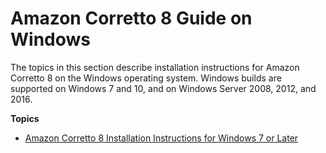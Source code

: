 # Amazon Corretto 8 Guide on Windows<a name="windows-info"></a>

The topics in this section describe installation instructions for Amazon Corretto 8 on the Windows operating system\. Windows builds are supported on Windows 7 and 10, and on Windows Server 2008, 2012, and 2016\.

**Topics**
+ [Amazon Corretto 8 Installation Instructions for Windows 7 or Later](windows-7-install.md)